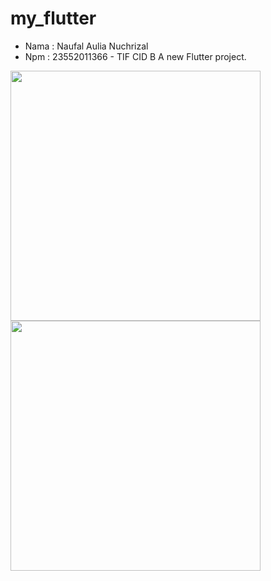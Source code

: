 # my_flutter
- Nama : Naufal Aulia Nuchrizal
- Npm : 23552011366 - TIF CID B
A new Flutter project.

<img src = "https://raw.githubusercontent.com/naufal-aulia-nuchrizal/widget_dasar_benar/blob/main/Screenshot%202025-10-31%20194124.png" width = "400">
<img src = "https://raw.githubusercontent.com/naufal-aulia-nuchrizal/widget_dasar_benar/blob/main/Screenshot%202025-10-31%20194142.png" width = "400">
